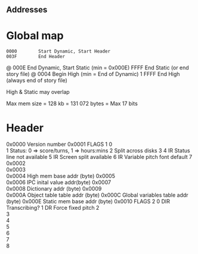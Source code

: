 Addresses
---------

Global map
==========

	0000		Start Dynamic, Start Header
	003F		End Header
@ 	000E		End Dynamic, Start Static (min = 0x000E)
	FFFF		End Static (or end story file)
@ 	0004		Begin High (min = End of Dynamic)
  1 FFFF		End High (always end of story file)

High & Static may overlap

Max mem size = 128 kb = 131 072 bytes = Max 17 bits

Header
======

0x0000		Version number
0x0001		FLAGS 1
	0		
	1		Status: 0 => score/turns, 1 =>  hours:mins
	2		Split across disks
	3
	4	IR	Status line not available
	5	IR	Screen split available
	6	IR	Variable pitch font default
	7
0x0002		
0x0003		
0x0004		High mem base addr (byte)
0x0005		
0x0006		IPC inital value addr(byte)
0x0007		
0x0008		Dictionary addr (byte)
0x0009		
0x000A		Object table table addr (byte)
0x000C		Global variables table addr (byte)
0x000E		Static mem base addr (byte)
0x0010		FLAGS 2	
	0	DIR	Transcribing?
	1	DR	Force fixed pitch
	2	
	3	
	4	
	5	
	6	
	7	
	8	
